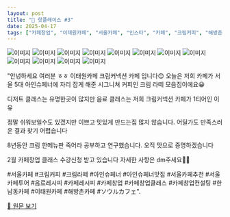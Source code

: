 ```yaml
---
layout: post
title: "📍 핫플레이스 #3"
date: 2025-04-17
tags: ["카페창업", "이태원카페", "서울카페", "인스타", "카페", "크림커피", "해방촌카페", "카페창업컨설팅", "아인슈페너맛집", "음료레시피", "서울카페투어", "아인슈페너", "크림라떼", "카페창업클래스", "카페레시피", "서울", "한남동카페", "서울카페추천", "ソウルカフェ"]
---
```


![이미지](https://scontent-ssn1-1.cdninstagram.com/v/t51.2885-15/482815402_17946217631951217_8916616613666801335_n.jpg?stp=dst-jpg_e35_tt6&efg=eyJ2ZW5jb2RlX3RhZyI6IkNBUk9VU0VMX0lURU0uaW1hZ2VfdXJsZ2VuLjE0NDB4MTgwMC5zZHIuZjc1NzYxLmRlZmF1bHRfaW1hZ2UifQ&_nc_ht=scontent-ssn1-1.cdninstagram.com&_nc_cat=109&_nc_oc=Q6cZ2QFJArFICjhSqT-GNpy_B_RbJDEuOebnnS2rI1zkVlxnqcnX2GS-ri6-0Vr75MEtFQ8&_nc_ohc=fKnQIE_ZfMUQ7kNvwGVZIfE&_nc_gid=0rMt2ZflC1UG0Bi1wF7apg&edm=APs17CUBAAAA&ccb=7-5&ig_cache_key=MzU4MjgyNTE2NjY2MDc1ODk1Ng%3D%3D.3-ccb7-5&oh=00_AfHV0AwM6HwYO1ACynCrkvAmAT2_qQlfGMFaVfUe_YloBw&oe=6806470B&_nc_sid=10d13b)
![이미지](https://scontent-ssn1-1.cdninstagram.com/v/t51.2885-19/416571321_237288732737140_7071443380751265431_n.jpg?stp=dst-jpg_s150x150_tt6&_nc_ht=scontent-ssn1-1.cdninstagram.com&_nc_cat=104&_nc_oc=Q6cZ2QHN76KXTyA6i3hVKSnd97pGDYm5AeFzrwKpFiedj3PvGrLKm7g2PQ3dzUPMdAQqwGc&_nc_ohc=2oWCB7S1nBAQ7kNvwEk2zFg&_nc_gid=0rMt2ZflC1UG0Bi1wF7apg&edm=APs17CUBAAAA&ccb=7-5&oh=00_AfEyq6gtEAODItO2bVhKVUq35EbnwiJpURo354DOL3uE9Q&oe=680668D8&_nc_sid=10d13b)
![이미지](https://scontent-ssn1-1.cdninstagram.com/v/t51.29350-15/440836761_7791285984257643_8072146836834859780_n.jpg?stp=dst-jpg_e35_tt6&efg=eyJ2ZW5jb2RlX3RhZyI6IkNBUk9VU0VMX0lURU0uaW1hZ2VfdXJsZ2VuLjE0NDB4MTQ0MC5zZHIuZjI5MzUwLmRlZmF1bHRfaW1hZ2UifQ&_nc_ht=scontent-ssn1-1.cdninstagram.com&_nc_cat=103&_nc_oc=Q6cZ2QFJArFICjhSqT-GNpy_B_RbJDEuOebnnS2rI1zkVlxnqcnX2GS-ri6-0Vr75MEtFQ8&_nc_ohc=giYDGkCEMNwQ7kNvwF8-X0p&_nc_gid=0rMt2ZflC1UG0Bi1wF7apg&edm=APs17CUBAAAA&ccb=7-5&ig_cache_key=MzM1NTk4Njc0NDQ0NjUxMDY3NA%3D%3D.3-ccb7-5&oh=00_AfEJNOp2Fpollty7SVqtfQTCGZ4K9zM526a8Uqx0XbIDqg&oe=68065F32&_nc_sid=10d13b)
![이미지](https://scontent-ssn1-1.cdninstagram.com/v/t51.2885-15/476721612_17942964716951217_306707856022181699_n.jpg?stp=dst-jpg_e35_tt6&efg=eyJ2ZW5jb2RlX3RhZyI6IkNBUk9VU0VMX0lURU0uaW1hZ2VfdXJsZ2VuLjkwM3gxMTI4LnNkci5mNzU3NjEuZGVmYXVsdF9pbWFnZSJ9&_nc_ht=scontent-ssn1-1.cdninstagram.com&_nc_cat=109&_nc_oc=Q6cZ2QGSYKOIkeyEgI593qf_BtNRZvHUYKvbmlroVMVKf1LLlYOMfmEZsGs1mYz6GaS3bPE&_nc_ohc=2c5O6W4MyaMQ7kNvwF-XqHJ&_nc_gid=0rMt2ZflC1UG0Bi1wF7apg&edm=APs17CUBAAAA&ccb=7-5&ig_cache_key=MzU2MzIyOTA4MTk5NDk1MzE1OA%3D%3D.3-ccb7-5&oh=00_AfGH0sIjUVUVmZ1OvueVRBrbeE18OJUIGJDiyJbWcL2CGw&oe=680643D8&_nc_sid=10d13b)
![이미지](https://scontent-ssn1-1.cdninstagram.com/v/t51.2885-15/488453123_17949367802951217_1989479810247314650_n.jpg?stp=dst-jpg_e35_tt6&efg=eyJ2ZW5jb2RlX3RhZyI6IkNBUk9VU0VMX0lURU0uaW1hZ2VfdXJsZ2VuLjE0NDB4MTgwMC5zZHIuZjc1NzYxLmRlZmF1bHRfaW1hZ2UifQ&_nc_ht=scontent-ssn1-1.cdninstagram.com&_nc_cat=109&_nc_oc=Q6cZ2QFJArFICjhSqT-GNpy_B_RbJDEuOebnnS2rI1zkVlxnqcnX2GS-ri6-0Vr75MEtFQ8&_nc_ohc=BDSHXuvCeHEQ7kNvwET-wa0&_nc_gid=0rMt2ZflC1UG0Bi1wF7apg&edm=APs17CUBAAAA&ccb=7-5&ig_cache_key=MzYwMzE1NTM2Mzc4MDAxNzg4OQ%3D%3D.3-ccb7-5&oh=00_AfH6IafXoLN2iByqVxoZ5zus8f8eS_E4V5tJzmp-LeCuuw&oe=6806554E&_nc_sid=10d13b)
![이미지](https://scontent-ssn1-1.cdninstagram.com/v/t51.2885-15/489039591_17949552905951217_2395412407641722489_n.jpg?stp=dst-jpg_e15_tt6&efg=eyJ2ZW5jb2RlX3RhZyI6IkNMSVBTLmltYWdlX3VybGdlbi43MjB4MTI4MC5zZHIuZjc1NzYxLmRlZmF1bHRfY292ZXJfZnJhbWUifQ&_nc_ht=scontent-ssn1-1.cdninstagram.com&_nc_cat=109&_nc_oc=Q6cZ2QFJArFICjhSqT-GNpy_B_RbJDEuOebnnS2rI1zkVlxnqcnX2GS-ri6-0Vr75MEtFQ8&_nc_ohc=2yDEgoWyVbAQ7kNvwEitpfL&_nc_gid=0rMt2ZflC1UG0Bi1wF7apg&edm=APs17CUBAAAA&ccb=7-5&ig_cache_key=MzYwNDQ2OTI1ODM2NzI3MzY2NA%3D%3D.3-ccb7-5&oh=00_AfH0LoZCO2Xv4uM2QJVUc-Q-vS-0cuVe_HPwrgetDAWtuQ&oe=68065D87&_nc_sid=10d13b)
![이미지](https://scontent-ssn1-1.cdninstagram.com/v/t51.2885-19/357758774_200547992970673_7665767285440811623_n.jpg?stp=dst-jpg_s150x150_tt6&_nc_ht=scontent-ssn1-1.cdninstagram.com&_nc_cat=101&_nc_oc=Q6cZ2QHN76KXTyA6i3hVKSnd97pGDYm5AeFzrwKpFiedj3PvGrLKm7g2PQ3dzUPMdAQqwGc&_nc_ohc=QuJbP6NKD0cQ7kNvwHwL__u&_nc_gid=0rMt2ZflC1UG0Bi1wF7apg&edm=APs17CUBAAAA&ccb=7-5&oh=00_AfEv8h4kKe5a0XaMswYvNrhuZ4QgW09-qJp4oFr5pmRCBQ&oe=6806418A&_nc_sid=10d13b)
![이미지](https://scontent-ssn1-1.cdninstagram.com/v/t51.2885-19/342517021_746413950467810_7242808745798702424_n.jpg?stp=dst-jpg_s150x150_tt6&_nc_ht=scontent-ssn1-1.cdninstagram.com&_nc_cat=102&_nc_oc=Q6cZ2QGSYKOIkeyEgI593qf_BtNRZvHUYKvbmlroVMVKf1LLlYOMfmEZsGs1mYz6GaS3bPE&_nc_ohc=V-sRyum1VIYQ7kNvwHyIToC&_nc_gid=0rMt2ZflC1UG0Bi1wF7apg&edm=APs17CUBAAAA&ccb=7-5&oh=00_AfGiLnz2VohSYtNjOqrua4D2E1rZ5P6s70I14gSfo65FPw&oe=680642F0&_nc_sid=10d13b)
![이미지](https://scontent-ssn1-1.cdninstagram.com/v/t51.2885-19/345281898_3562924780660064_8862533077055821440_n.jpg?stp=dst-jpg_s150x150_tt6&_nc_ht=scontent-ssn1-1.cdninstagram.com&_nc_cat=108&_nc_oc=Q6cZ2QHN76KXTyA6i3hVKSnd97pGDYm5AeFzrwKpFiedj3PvGrLKm7g2PQ3dzUPMdAQqwGc&_nc_ohc=CeMRb7z6dN4Q7kNvwEMTATf&_nc_gid=0rMt2ZflC1UG0Bi1wF7apg&edm=APs17CUBAAAA&ccb=7-5&oh=00_AfEVub96C23zd84mg8Hw7_UUs7OGCm6BJcCzJoq4FfWzHw&oe=680648AC&_nc_sid=10d13b)
![이미지](https://scontent-ssn1-1.cdninstagram.com/v/t51.2885-15/476887944_17942964707951217_4271382068821393158_n.jpg?stp=dst-jpg_e35_tt6&efg=eyJ2ZW5jb2RlX3RhZyI6IkNBUk9VU0VMX0lURU0uaW1hZ2VfdXJsZ2VuLjE0NDB4MTgwMC5zZHIuZjc1NzYxLmRlZmF1bHRfaW1hZ2UifQ&_nc_ht=scontent-ssn1-1.cdninstagram.com&_nc_cat=109&_nc_oc=Q6cZ2QGSYKOIkeyEgI593qf_BtNRZvHUYKvbmlroVMVKf1LLlYOMfmEZsGs1mYz6GaS3bPE&_nc_ohc=MCFTqn-sqDQQ7kNvwG_Wzmz&_nc_gid=0rMt2ZflC1UG0Bi1wF7apg&edm=APs17CUBAAAA&ccb=7-5&ig_cache_key=MzU2MzIyOTA4MTk5NDkyNDAyOA%3D%3D.3-ccb7-5&oh=00_AfHlsAZVZWRbkSuZ6__1ZYNGb0jDDua1lLHnulexXbOoEQ&oe=68065329&_nc_sid=10d13b)
![이미지](https://scontent-ssn1-1.cdninstagram.com/v/t51.2885-15/489629428_17949877859951217_3249566944355113126_n.jpg?stp=dst-jpg_e35_tt6&efg=eyJ2ZW5jb2RlX3RhZyI6IkNBUk9VU0VMX0lURU0uaW1hZ2VfdXJsZ2VuLjE0NDB4MTgwMC5zZHIuZjc1NzYxLmRlZmF1bHRfaW1hZ2UifQ&_nc_ht=scontent-ssn1-1.cdninstagram.com&_nc_cat=109&_nc_oc=Q6cZ2QFJArFICjhSqT-GNpy_B_RbJDEuOebnnS2rI1zkVlxnqcnX2GS-ri6-0Vr75MEtFQ8&_nc_ohc=IkJU8_tbEEcQ7kNvwFTl21b&_nc_gid=0rMt2ZflC1UG0Bi1wF7apg&edm=APs17CUBAAAA&ccb=7-5&ig_cache_key=MzYwNjc3MzE1MTk3OTMwNTUxMA%3D%3D.3-ccb7-5&oh=00_AfECDHOPxToaQ94EHfu4jmL4F9jaKfLMmT94SYjPyKVtQg&oe=68063C4B&_nc_sid=10d13b)
![이미지](https://scontent-ssn1-1.cdninstagram.com/v/t51.29350-15/470007249_878423071145559_5295475018077385694_n.jpg?stp=dst-jpg_e35_tt6&efg=eyJ2ZW5jb2RlX3RhZyI6IkNBUk9VU0VMX0lURU0uaW1hZ2VfdXJsZ2VuLjE0NDB4MTQ0MC5zZHIuZjI5MzUwLmRlZmF1bHRfaW1hZ2UifQ&_nc_ht=scontent-ssn1-1.cdninstagram.com&_nc_cat=103&_nc_oc=Q6cZ2QFJArFICjhSqT-GNpy_B_RbJDEuOebnnS2rI1zkVlxnqcnX2GS-ri6-0Vr75MEtFQ8&_nc_ohc=0AJD9DOLdKAQ7kNvwEbgSDU&_nc_gid=0rMt2ZflC1UG0Bi1wF7apg&edm=APs17CUBAAAA&ccb=7-5&ig_cache_key=MzUyMjYyMjA5NjY1MDM0NTUxMA%3D%3D.3-ccb7-5&oh=00_AfH0XN38C41GFhCEyzRTK1iTzo0w1WbWdu4UZzt2LC7vQg&oe=68064B4B&_nc_sid=10d13b)

"안녕하세요 여러분 ㅎㅎ 이태원카페 크림커넥션 카페 입니다😊
오늘은 저희 카페가 서울 5대 아인슈페너에 자리 잡게 해준
시그니쳐 커피인 크림 라떼 모음집이에요😀

디저트 클래스는 유명한곳이 많지만 음료 클래스는
저희 크림커넥션 카페가 1티어인 이유

정말 쉬워보일수도 있겠지만
이쁘고 맛있게 만드는집 많지 않습니다.
어딜가도 만족스러운 결과 찾기 어렵습니다

8년동안 크림 한메뉴판 죽어라 공부하고 연구했습니다.
오직 맛으로 증명하겠습니다

2월 카페창업 클래스 수강신청 받고 있습니다
자세한 사항은 dm주세요🙌🏻

#서울카페 #크림커피 #크림라떼 #아인슈페너 #아인슈페너맛집 #서울카페추천 #서울카페투어 #음료레시피 #카페레시피 #카페창업 #카페창업클래스 #카페창업컨설팅 #한남동카페 #이태원카페 #해방촌카페 #ソウルカフェ".

[🔗 원문 보기](https://www.instagram.com/p/DFzIfsOJpht/)

